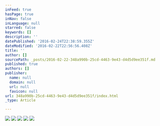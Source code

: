 ```yaml
---
inFeed: true
hasPage: true
inNav: false
inLanguage: null
starred: false
keywords: []
description: ''
datePublished: '2016-02-24T22:38:59.355Z'
dateModified: '2016-02-22T22:56:56.408Z'
title: ''
author: []
sourcePath: _posts/2016-02-22-348a990b-25cd-4463-9e43-d4d5d9ee351f.md
published: true
authors: []
publisher:
  name: null
  domain: null
  url: null
  favicon: null
url: 348a990b-25cd-4463-9e43-d4d5d9ee351f/index.html
_type: Article

---
```

![](https://the-grid-user-content.s3-us-west-2.amazonaws.com/6d175fbb-bf79-4cf2-a7cf-3cbcf42b4a31.JPG)
![](https://the-grid-user-content.s3-us-west-2.amazonaws.com/34d3e1c7-e04e-4783-862c-2750a34519af.JPG)
![](https://the-grid-user-content.s3-us-west-2.amazonaws.com/cb22edea-1a19-4bd6-a238-3b1cc476913f.JPG)
![](https://the-grid-user-content.s3-us-west-2.amazonaws.com/4bc4b48e-0a09-4eb7-b010-72454f163594.JPG)
![](https://the-grid-user-content.s3-us-west-2.amazonaws.com/f2467bea-5967-48b7-b588-40e1baf1bddb.JPG)